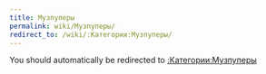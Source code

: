```yaml
---
title: Музпуперы
permalink: wiki/Музпуперы/
redirect_to: /wiki/:Категории:Музпуперы/
---
```


You should automatically be redirected to [:Категории:Музпуперы](/wiki/:Категории:Музпуперы/)
